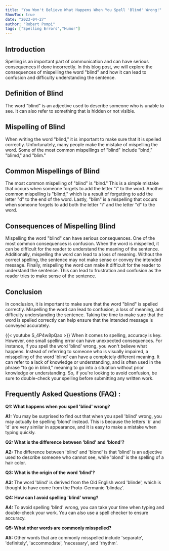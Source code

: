 ```yaml
---
title: "You Won't Believe What Happens When You Spell 'Blind' Wrong!"
ShowToc: true 
date: "2023-04-27"
author: "Robert Pompi" 
tags: ["Spelling Errors","Humor"]
---
```

## Introduction 
Spelling is an important part of communication and can have serious consequences if done incorrectly. In this blog post, we will explore the consequences of mispelling the word "blind" and how it can lead to confusion and difficulty understanding the sentence. 

## Definition of Blind
The word "blind" is an adjective used to describe someone who is unable to see. It can also refer to something that is hidden or not visible. 

## Mispelling of Blind
When writing the word "blind," it is important to make sure that it is spelled correctly. Unfortunately, many people make the mistake of mispelling the word. Some of the most common mispellings of "blind" include "blnd," "blimd," and "blim." 

## Common Mispellings of Blind
The most common mispelling of "blind" is "blnd." This is a simple mistake that occurs when someone forgets to add the letter "i" to the word. Another common mispelling is "blimd," which is a result of forgetting to add the letter "d" to the end of the word. Lastly, "blim" is a mispelling that occurs when someone forgets to add both the letter "i" and the letter "d" to the word. 

## Consequences of Mispelling Blind
Mispelling the word "blind" can have serious consequences. One of the most common consequences is confusion. When the word is mispelled, it can be difficult for the reader to understand the meaning of the sentence. Additionally, mispelling the word can lead to a loss of meaning. Without the correct spelling, the sentence may not make sense or convey the intended message. Finally, mispelling the word can make it difficult for the reader to understand the sentence. This can lead to frustration and confusion as the reader tries to make sense of the sentence. 

## Conclusion
In conclusion, it is important to make sure that the word "blind" is spelled correctly. Mispelling the word can lead to confusion, a loss of meaning, and difficulty understanding the sentence. Taking the time to make sure that the word is spelled correctly can help ensure that the intended message is conveyed accurately.

{{< youtube S_4P4w8pQao >}} 
When it comes to spelling, accuracy is key. However, one small spelling error can have unexpected consequences. For instance, if you spell the word 'blind' wrong, you won't believe what happens. Instead of referring to someone who is visually impaired, a misspelling of the word 'blind' can have a completely different meaning. It can refer to a lack of knowledge or understanding, and is often used in the phrase "to go in blind," meaning to go into a situation without prior knowledge or understanding. So, if you're looking to avoid confusion, be sure to double-check your spelling before submitting any written work.

## Frequently Asked Questions (FAQ) :
**Q1: What happens when you spell 'blind' wrong?**

**A1:** You may be surprised to find out that when you spell 'blind' wrong, you may actually be spelling 'blond' instead. This is because the letters 'b' and 'd' are very similar in appearance, and it is easy to make a mistake when typing quickly.

**Q2: What is the difference between 'blind' and 'blond'?**

**A2:** The difference between 'blind' and 'blond' is that 'blind' is an adjective used to describe someone who cannot see, while 'blond' is the spelling of a hair color.

**Q3: What is the origin of the word 'blind'?**

**A3:** The word 'blind' is derived from the Old English word 'blinde', which is thought to have come from the Proto-Germanic 'blindaz'.

**Q4: How can I avoid spelling 'blind' wrong?**

**A4:** To avoid spelling 'blind' wrong, you can take your time when typing and double-check your work. You can also use a spell checker to ensure accuracy.

**Q5: What other words are commonly misspelled?**

**A5:** Other words that are commonly misspelled include 'separate', 'definitely', 'accommodate', 'necessary', and 'rhythm'.





